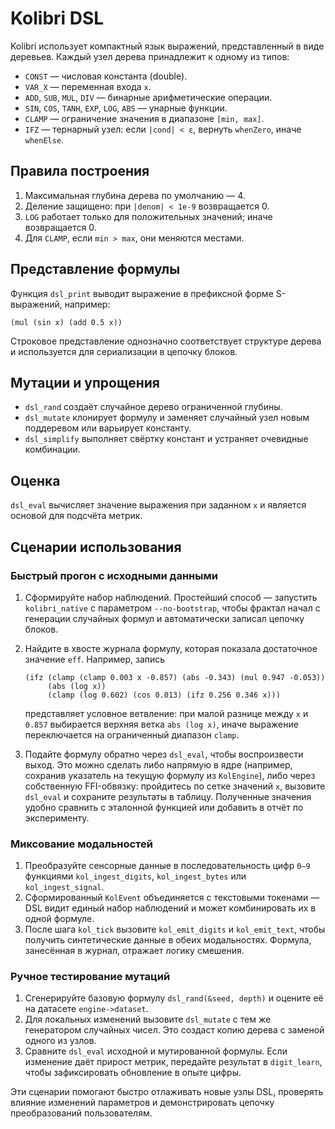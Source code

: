 # Kolibri DSL

Kolibri использует компактный язык выражений, представленный в виде деревьев. Каждый узел дерева принадлежит к одному из типов:

- `CONST` — числовая константа (double).
- `VAR_X` — переменная входа `x`.
- `ADD`, `SUB`, `MUL`, `DIV` — бинарные арифметические операции.
- `SIN`, `COS`, `TANH`, `EXP`, `LOG`, `ABS` — унарные функции.
- `CLAMP` — ограничение значения в диапазоне `[min, max]`.
- `IFZ` — тернарный узел: если `|cond| < ε`, вернуть `whenZero`, иначе `whenElse`.

## Правила построения

1. Максимальная глубина дерева по умолчанию — 4.
2. Деление защищено: при `|denom| < 1e-9` возвращается 0.
3. `LOG` работает только для положительных значений; иначе возвращается 0.
4. Для `CLAMP`, если `min > max`, они меняются местами.

## Представление формулы

Функция `dsl_print` выводит выражение в префиксной форме S-выражений, например:

```
(mul (sin x) (add 0.5 x))
```

Строковое представление однозначно соответствует структуре дерева и используется для сериализации в цепочку блоков.

## Мутации и упрощения

- `dsl_rand` создаёт случайное дерево ограниченной глубины.
- `dsl_mutate` клонирует формулу и заменяет случайный узел новым поддеревом или варьирует константу.
- `dsl_simplify` выполняет свёртку констант и устраняет очевидные комбинации.

## Оценка

`dsl_eval` вычисляет значение выражения при заданном `x` и является основой для подсчёта метрик.

## Сценарии использования

### Быстрый прогон с исходными данными

1. Сформируйте набор наблюдений. Простейший способ — запустить `kolibri_native`
   с параметром `--no-bootstrap`, чтобы фрактал начал с генерации случайных
   формул и автоматически записал цепочку блоков.
2. Найдите в хвосте журнала формулу, которая показала достаточное значение
   `eff`. Например, запись

   ```
   (ifz (clamp (clamp 0.003 x -0.857) (abs -0.343) (mul 0.947 -0.053))
        (abs (log x))
        (clamp (log 0.602) (cos 0.013) (ifz 0.256 0.346 x)))
   ```

   представляет условное ветвление: при малой разнице между `x` и `0.857`
   выбирается верхняя ветка `abs (log x)`, иначе выражение переключается на
   ограниченный диапазон `clamp`.
3. Подайте формулу обратно через `dsl_eval`, чтобы воспроизвести выход. Это
   можно сделать либо напрямую в ядре (например, сохранив указатель на текущую
   формулу из `KolEngine`), либо через собственную FFI-обвязку: пройдитесь по
   сетке значений `x`, вызовите `dsl_eval` и сохраните результаты в таблицу.
   Полученные значения удобно сравнить с эталонной функцией или добавить в
   отчёт по эксперименту.

### Миксование модальностей

1. Преобразуйте сенсорные данные в последовательность цифр `0–9` функциями
   `kol_ingest_digits`, `kol_ingest_bytes` или `kol_ingest_signal`.
2. Сформированный `KolEvent` объединяется с текстовыми токенами — DSL видит
   единый набор наблюдений и может комбинировать их в одной формуле.
3. После шага `kol_tick` вызовите `kol_emit_digits` и `kol_emit_text`, чтобы
   получить синтетические данные в обеих модальностях. Формула, занесённая в
   журнал, отражает логику смешения.

### Ручное тестирование мутаций

1. Сгенерируйте базовую формулу `dsl_rand(&seed, depth)` и оцените её на
   датасете `engine->dataset`.
2. Для локальных изменений вызовите `dsl_mutate` с тем же генератором
   случайных чисел. Это создаст копию дерева с заменой одного из узлов.
3. Сравните `dsl_eval` исходной и мутированной формулы. Если изменение даёт
   прирост метрик, передайте результат в `digit_learn`, чтобы зафиксировать
   обновление в опыте цифры.

Эти сценарии помогают быстро отлаживать новые узлы DSL, проверять влияние
изменений параметров и демонстрировать цепочку преобразований пользователям.
